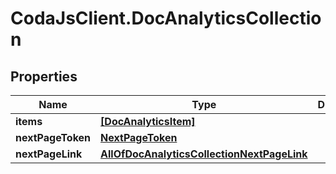 # CodaJsClient.DocAnalyticsCollection

## Properties
Name | Type | Description | Notes
------------ | ------------- | ------------- | -------------
**items** | [**[DocAnalyticsItem]**](DocAnalyticsItem.md) |  | 
**nextPageToken** | [**NextPageToken**](NextPageToken.md) |  | [optional] 
**nextPageLink** | [**AllOfDocAnalyticsCollectionNextPageLink**](AllOfDocAnalyticsCollectionNextPageLink.md) |  | [optional] 
